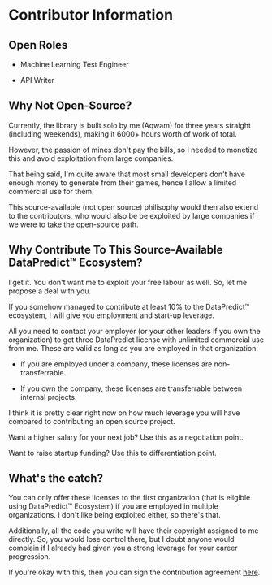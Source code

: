 # Contributor Information

## Open Roles

* Machine Learning Test Engineer

* API Writer

## Why Not Open-Source?

Currently, the library is built solo by me (Aqwam) for three years straight (including weekends), making it 6000+ hours worth of work of total.

However, the passion of mines don't pay the bills, so I needed to monetize this and avoid exploitation from large companies.

That being said, I'm quite aware that most small developers don't have enough money to generate from their games, hence I allow a limited commercial use for them.

This source-available (not open source) philisophy would then also extend to the contributors, who would also be be exploited by large companies if we were to take the open-source path.

## Why Contribute To This Source-Available DataPredict™ Ecosystem?

I get it. You don't want me to exploit your free labour as well. So, let me propose a deal with you.

If you somehow managed to contribute at least 10% to the DataPredict™ ecosystem, I will give you employment and start-up leverage.

All you need to contact your employer (or your other leaders if you own the organization) to get three DataPredict license with unlimited commercial use from me. These are valid as long as you are employed in that organization.

* If you are employed under a company, these licenses are non-transferrable.

* If you own the company, these licenses are transferrable between internal projects.

I think it is pretty clear right now on how much leverage you will have compared to contributing an open source project.

Want a higher salary for your next job? Use this as a negotiation point.

Want to raise startup funding? Use this to differentiation point.

## What's the catch?

You can only offer these licenses to the first organization (that is eligible using DataPredict™ Ecosystem) if you are employed in multiple organizations. I don't like being exploited either, so there's that.

Additionally, all the code you write will have their copyright assigned to me directly. So, you would lose control there, but I doubt anyone would complain if I already had given you a strong leverage for your career progression.

If you're okay with this, then you can sign the contribution agreement [here]().
